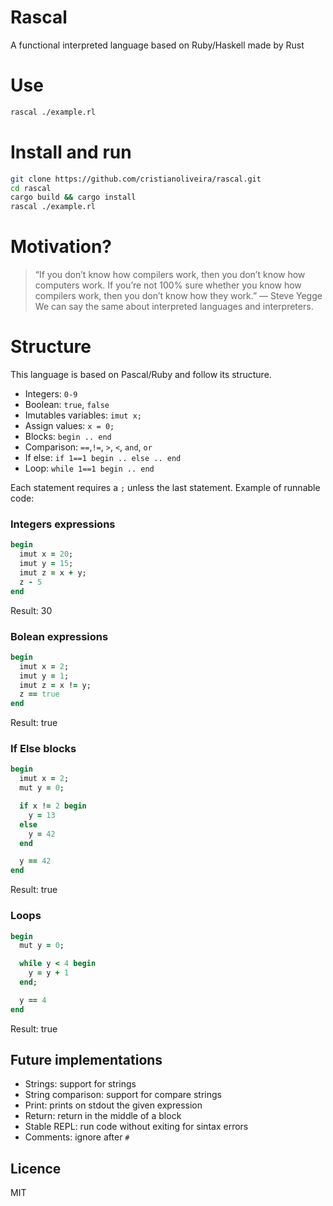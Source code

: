 # Rascal
A functional interpreted language based on Ruby/Haskell made by Rust

# Use
```bash
rascal ./example.rl
```

# Install and run
```bash
git clone https://github.com/cristianoliveira/rascal.git
cd rascal
cargo build && cargo install
rascal ./example.rl
```

# Motivation?
> “If you don’t know how compilers work, then you don’t know how computers work.
> If you’re not 100% sure whether you know how compilers work,
> then you don’t know how they work.” — Steve Yegge
We can say the same about interpreted languages and interpreters.

# Structure
This language is based on Pascal/Ruby and follow its structure.

  * Integers: `0-9`
  * Boolean: `true`, `false`
  * Imutables variables: `imut x;`
  * Assign values: `x = 0;`
  * Blocks: `begin .. end`
  * Comparison: `==`,`!=`, `>`, `<`, `and`, `or`
  * If else: `if 1==1 begin .. else .. end`
  * Loop: `while 1==1 begin .. end`

Each statement requires a `;` unless the last statement. Example of runnable code:
### Integers expressions
```ruby
begin
  imut x = 20;
  imut y = 15;
  imut z = x + y;
  z - 5
end
```
Result: 30

### Bolean expressions
```ruby
begin
  imut x = 2;
  imut y = 1;
  imut z = x != y;
  z == true
end
```
Result: true

### If Else blocks
```ruby
begin
  imut x = 2;
  mut y = 0;

  if x != 2 begin
    y = 13
  else
    y = 42
  end

  y == 42
end
```
Result: true

### Loops
```ruby
begin
  mut y = 0;

  while y < 4 begin
    y = y + 1
  end;

  y == 4
end
```
Result: true

## Future implementations
  * Strings: support for strings
  * String comparison: support for compare strings
  * Print: prints on stdout the given expression
  * Return: return in the middle of a block
  * Stable REPL: run code without exiting for sintax errors
  * Comments: ignore after `#`

## Licence
MIT
